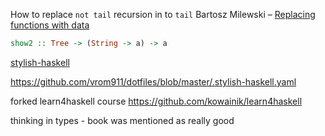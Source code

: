 
How to replace `not tail` recursion in to `tail` Bartosz Milewski – 
[Replacing functions with data](https://youtu.be/wppzFzzD4b8?t=885)
```haskell
show2 :: Tree -> (String -> a) -> a

```


[stylish-haskell](https://github.com/jaspervdj/stylish-haskell)  

https://github.com/vrom911/dotfiles/blob/master/.stylish-haskell.yaml 

forked learn4haskell course 
https://github.com/kowainik/learn4haskell


thinking in types - book was mentioned as really good  

